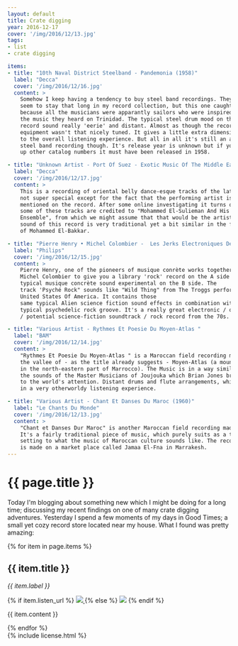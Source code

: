 ```yaml
---
layout: default
title: Crate digging
year: 2016-12-17
cover: '/img/2016/12/13.jpg'
tags:
- list
- crate digging

items:
- title: "10th Naval District Steelband - Pandemonia (1958)"
  label: "Decca"
  cover: '/img/2016/12/16.jpg'
  content: >
    Somehow I keep having a tendency to buy steel band recordings. They never
    seem to stay that long in my record collection, but this one caught my eye
    because all the musicians were apparantly sailors who were inspired by
    the music they heard on Trinidad. The typical steel drum mood on this
    record sound really 'eerie' and distant. Almost as though the recording
    equipment wasn't that nicely tuned. It gives a little extra dimension
    to the overall listening experience. But all in all it's still an average
    steel band recording though. It's release year is unknown but if you look
    up other catalog numbers it must have been released in 1958.

- title: "Unknown Artist - Port Of Suez - Exotic Music Of The Middle East (1958)"
  label: "Decca"
  cover: '/img/2016/12/17.jpg'
  content: >
    This is a recording of oriental belly dance-esque tracks of the late 50s. It's
    not super special except for the fact that the performing artist is never
    mentioned on the record. After some online investigating it turns out that
    some of these tracks are credited to "Mohammed El-Sulieman And His Oriental
    Ensemble", from which we might assume that that would be the artist. The
    sound of this record is very traditional yet a bit similar in the fashion
    of Mohammed El-Bakkar.

- title: "Pierre Henry • Michel Colombier -  Les Jerks Electroniques De La Messe Pour Le Temps Présent Et Musiques Concrètes De Pierre Henry Pour Maurice Béjart (1972)"
  label: "Philips"
  cover: '/img/2016/12/15.jpg'
  content: >
    Pierre Henry, one of the pioneers of musique conrète works together with
    Michel Colombier to give you a library 'rock' record on the A side and a
    typical musique concrète sound experimental on the B side. The
    track 'Psyché Rock" sounds like "Wild Thing" from The Troggs performed by
    United States Of America. It contains those
    same typical Alien science fiction sound effects in combination with a really
    typical psychedelic rock groove. It's a really great electronic / odd ball
    / potential science-fiction soundtrack / rock record from the 70s.

- title: "Various Artist - Rythmes Et Poesie Du Moyen-Atlas "
  label: "BAM"
  cover: '/img/2016/12/14.jpg'
  content: >
    "Rythmes Et Poesie Du Moyen-Atlas " is a Maroccan field recording made in
    the vallee of - as the title already suggests - Moyen-Atlas (a mountain
    in the north-eastern part of Marrocco). The Music is in a way similar to
    the sounds of the Master Musicians of Joujouka which Brian Jones brought
    to the world's attention. Distant drums and flute arrangements, which result
    in a very otherworldy listening experience.

- title: "Various Artist - Chant Et Danses Du Maroc (1960)"
  label: "Le Chants Du Monde"
  cover: '/img/2016/12/13.jpg'
  content: >
    "Chant et Danses Dur Maroc" is another Maroccan field recording made in the 60s.
    It's a fairly traditional piece of music, which purely suits as a theme
    setting to what the music of Maroccan culture sounds like. The recording
    is made on a market place called Jamaa El-Fna in Marrakesh.
---
```


<div class='pg post'>
  <h1>{{ page.title }}</h1>
  <p>
    Today I'm blogging about something new which I might be doing for a long
    time; discussing my recent findings on one of many crate digging adventures.
    Yesterday I spend a few moments of my days in Good Times; a small yet cozy
    record store located near my house. What I found was pretty amazing:
  </p>
</div>

<div>
  {% for item in page.items %}
    <div class='pg post'>
      <h2>{{ item.title }}</h2>
      <div>
        <i>{{ item.label }}</i>
      </div>
      <p>
        {% if item.listen_url %}
          <a href="{{ item.listen_url }}" target="_blank">
            <img class="cover" src="{{ item.cover }}"/>
          </a>
        {% else %}
          <img class="cover" src="{{ item.cover }}"/>
        {% endif %}
      </p>
      <p>
        {{ item.content }}
      </p>
    </div>
  {% endfor %}
</div>

<div class='pg post'>
  {% include license.html %}
</div>
